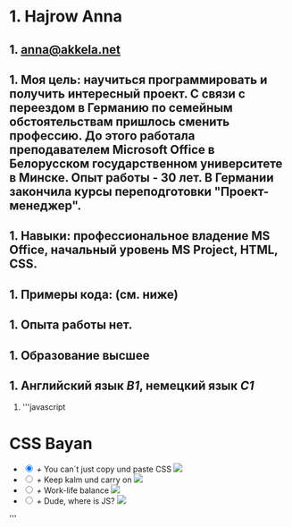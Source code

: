 # 1. Hajrow Anna
## 1. anna@akkela.net
## 1. **Моя цель:** научиться программировать и получить интересный проект. С связи с переездом в Германию по семейным обстоятельствам пришлось сменить профессию. До этого работала преподавателем Microsoft Office в Белорусском государственном университете в Минске. Опыт работы - 30 лет. В Германии закончила курсы переподготовки "Проект-менеджер".
## 1. **Навыки:** профессиональное владение MS Office, начальный уровень MS Project, HTML, CSS.
## 1. **Примеры кода:** (см. ниже)
## 1. Опытa работы нет.
## 1. Образование высшее 
## 1. Английский язык *В1*, немецкий язык *С1*
1. '''javascript
<html>
<head>
    <title>CSS Bayan</title>
    <link rel="stylesheet" type="text/css" href="style.css">
</head>
<body>
<h1>CSS Bayan</h1>
<ul>
  <li>
    <input type="radio" name="rd" checked id="input1">
    <i>+</i>
    <label for="input1" >You can´t just copy und paste CSS</label>
    <img class="hidden" src="images/1.jpg">
  </li>
  <li>
    <input type="radio" name="rd" id="input2">
    <i>+</i>
    <label for="input2">Keep kalm und carry on</label>
    <img class="hidden"src="images/2.jpg">
  </li>
  <li>
    <input type="radio" name="rd" id="input3">
    <i>+</i>
    <label for="input3">Work-life balance</label>
    <img class="hidden"src="images/3.jpg">
  </li>
  <li>
    <input type="radio" name="rd" id="input4">
    <i>+</i>
    <label for="input4">Dude, where is JS?</label>
    <img class="hidden"src="images/4.jpg">
  </li></ul>
</body>
</html>
'''